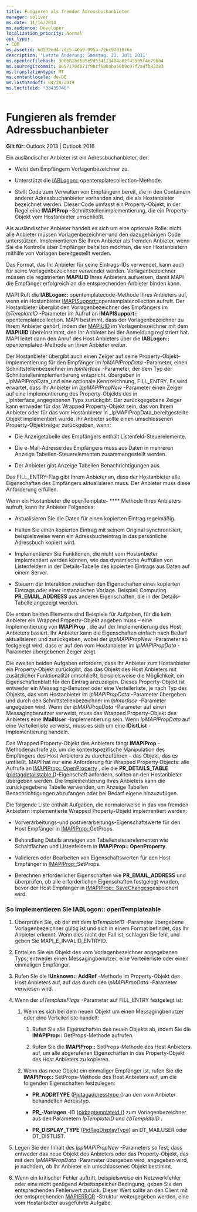 ```yaml
---
title: Fungieren als fremder Adressbuchanbieter
manager: soliver
ms.date: 11/16/2014
ms.audience: Developer
localization_priority: Normal
api_type:
- COM
ms.assetid: 6d532ed4-7dc5-46a9-995a-72bc97d16f6e
description: 'Letzte Änderung: Samstag, 23. Juli 2011'
ms.openlocfilehash: 300681bd585e9d534113404a82f43565f4e79bb4
ms.sourcegitcommit: 8657170d071f9bcf680aba50b9c07f2a4fb82283
ms.translationtype: MT
ms.contentlocale: de-DE
ms.lasthandoff: 04/28/2019
ms.locfileid: "33435740"
---
```

# <a name="acting-as-a-foreign-address-book-provider"></a>Fungieren als fremder Adressbuchanbieter

**Gilt für**: Outlook 2013 | Outlook 2016 
  
Ein ausländischer Anbieter ist ein Adressbuchanbieter, der: 
  
- Weist den Empfängern Vorlagenbezeichner zu.
    
- Unterstützt die [IABLogon::](iablogon-opentemplateid.md) opentemplatecollection-Methode. 
    
- Stellt Code zum Verwalten von Empfängern bereit, die in den Containern anderer Adressbuchanbieter vorhanden sind, die als Hostanbieter bezeichnet werden. Dieser Code umfasst ein Property-Objekt, in der Regel eine **IMAPIProp** -Schnittstellenimplementierung, die ein Property-Objekt vom Hostanbieter umschließt. 
    
Als ausländischer Anbieter handelt es sich um eine optionale Rolle. nicht alle Anbieter müssen Vorlagenbezeichner und den dazugehörigen Code unterstützen. Implementieren Sie Ihren Anbieter als fremden Anbieter, wenn Sie die Kontrolle über Empfänger behalten möchten, die von Hostanbietern mithilfe von Vorlagen bereitgestellt werden. 
  
Das Format, das Ihr Anbieter für seine Eintrags-IDs verwendet, kann auch für seine Vorlagenbezeichner verwendet werden. Vorlagenbezeichner müssen die registrierten **MAPIUID** Ihres Anbieters aufweisen, damit MAPI die Empfänger erfolgreich an die entsprechenden Anbieter binden kann. 
  
MAPI Ruft die **IABLogon::** opentemplatecode-Methode Ihres Anbieters auf, wenn ein Hostanbieter [IMAPISupport::](imapisupport-opentemplateid.md)opentemplatecollection aufruft. Der Hostanbieter übergibt den Vorlagenbezeichner des Empfängers im _lpTemplateID_ -Parameter im Aufruf an **IMAPISupport::** opentemplatecollection. MAPI bestimmt, dass der Vorlagenbezeichner zu Ihrem Anbieter gehört, indem der [MAPIUID](mapiuid.md) im Vorlagenbezeichner mit dem **MAPIUID** übereinstimmt, den Ihr Anbieter bei der Anmeldung registriert hat. MAPI leitet dann den Anruf des Host Anbieters über die **IABLogon::** opentemplated-Methode an Ihren Anbieter weiter. 
  
Der Hostanbieter übergibt auch einen Zeiger auf seine Property-Objekt-Implementierung für den Empfänger im _lpMAPIPropData_ -Parameter, einen Schnittstellenbezeichner im _lpInterface_ -Parameter, der dem Typ der Schnittstellenimplementierung entspricht. übergeben in _lpMAPIPropData_und eine optionale Kennzeichnung, FILL_ENTRY. Es wird erwartet, dass Ihr Anbieter im _lppMAPIPropNew_ -Parameter einen Zeiger auf eine Implementierung des Property-Objekts des in _lpInterface_angegebenen Typs zurückgibt. Der zurückgegebene Zeiger kann entweder für das Wrapped Property-Objekt sein, das von Ihrem Anbieter oder für das vom Hostanbieter in _lpMAPIPropData_bereitgestellte Objekt implementiert wurde. Ihr Anbieter sollte einen umschlossenen Property-Objektzeiger zurückgeben, wenn:
  
- Die Anzeigetabelle des Empfängers enthält Listenfeld-Steuerelemente.
    
- Die e-Mail-Adresse des Empfängers muss aus Daten in mehreren Anzeige Tabellen-Steuerelementen zusammengestellt werden.
    
- Der Anbieter gibt Anzeige Tabellen Benachrichtigungen aus.
    
Das FILL_ENTRY-Flag gibt Ihrem Anbieter an, dass der Hostanbieter alle Eigenschaften des Empfängers aktualisieren muss. Der Anbieter muss diese Anforderung erfüllen.
  
Wenn ein Hostanbieter die openTemplate- **** Methode Ihres Anbieters aufruft, kann Ihr Anbieter Folgendes: 
  
- Aktualisieren Sie die Daten für einen kopierten Eintrag regelmäßig.
    
- Halten Sie einen kopierten Eintrag mit seinem Original synchronisiert, beispielsweise wenn ein Adressbucheintrag in das persönliche Adressbuch kopiert wird.
    
- Implementieren Sie Funktionen, die nicht vom Hostanbieter implementiert werden können, wie das dynamische Auffüllen von Listenfeldern in der Details-Tabelle des kopierten Eintrags aus Daten auf einem Server.
    
- Steuern der Interaktion zwischen den Eigenschaften eines kopierten Eintrags oder einer instanziierten Vorlage. Beispiel: Computing **PR_EMAIL_ADDRESS** aus anderen Eigenschaften, die in der Details-Tabelle angezeigt werden. 
    
Die ersten beiden Elemente sind Beispiele für Aufgaben, für die kein Anbieter ein Wrapped Property-Objekt angeben muss – eine Implementierung von **IMAPIProp** , die auf der Implementierung des Host Anbieters basiert. Ihr Anbieter kann die Eigenschaften einfach nach Bedarf aktualisieren und zurückgeben, wobei der _lppMAPIPropNew_ -Parameter so festgelegt wird, dass er auf den vom Hostanbieter im _lpMAPIPropData_ -Parameter übergebenen Zeiger zeigt. 
  
Die zweiten beiden Aufgaben erfordern, dass Ihr Anbieter zum Hostanbieter ein Property-Objekt zurückgibt, das das Objekt des Host Anbieters mit zusätzlicher Funktionalität umschließt, beispielsweise die Möglichkeit, ein Eigenschaftenblatt für den Eintrag anzuzeigen. Dieses Property-Objekt ist entweder ein Messaging-Benutzer oder eine Verteilerliste, je nach Typ des Objekts, das vom Hostanbieter im _lpMAPIPropData_ -Parameter übergeben und durch den Schnittstellenbezeichner im _lpInterface_ -Parameter angegeben wird. Wenn der _lpMAPIPropData_ -Parameter auf einen Messagingbenutzer verweist, muss das Wrapped Property-Objekt des Anbieters eine **IMailUser** -Implementierung sein. Wenn _lpMAPIPropData_ auf eine Verteilerliste verweist, muss es sich um eine **IDistList** -Implementierung handeln. 
  
Das Wrapped Property-Objekt des Anbieters fängt **IMAPIProp** -Methodenaufrufe ab, um die kontextspezifische Manipulation des Empfängers des Host Anbieters zu durchzuführen – das Objekt, das es umfließt. MAPI hat nur eine Anforderung für Wrapped Property Objects: alle Aufrufe an [IMAPIProp:: OpenProperty](imapiprop-openproperty.md) , die die **PR_DETAILS_TABLE** ([pidtagdetailstable (](pidtagdetailstable-canonical-property.md))-Eigenschaft anfordern, sollten an den Hostanbieter übergeben werden. Die Implementierung Ihres Anbieters kann die zurückgegebene Tabelle verwenden, um Anzeige Tabellen Benachrichtigungen abzufangen oder bei Bedarf eigene hinzuzufügen. 
  
Die folgende Liste enthält Aufgaben, die normalerweise in das von fremden Anbietern implementierte Wrapped Property-Objekt implementiert werden:
  
- Vorverarbeitungs-und postverarbeitungs-Eigenschaftswerte für den Host Empfänger in [IMAPIProp::](imapiprop-getprops.md)GetProps.
    
- Behandlung Details anzeigen von Tabellensteuerelementen wie Schaltflächen und Listenfeldern in **IMAPIProp:: OpenProperty**.
    
- Validieren oder Bearbeiten von Eigenschaftswerten für den Host Empfänger in [IMAPIProp::](imapiprop-setprops.md)SetProps.
    
- Berechnen erforderlicher Eigenschaften wie **PR_EMAIL_ADDRESS** und überprüfen, ob alle erforderlichen Eigenschaften festgelegt wurden, bevor der Host Empfänger in [IMAPIProp:: SaveChanges](imapiprop-savechanges.md)gespeichert wird.
    
### <a name="to-implement-iablogonopentemplateid"></a>So implementieren Sie IABLogon:: openTemplateable
  
1. Überprüfen Sie, ob der mit dem _lpTemplateID_ -Parameter übergebene Vorlagenbezeichner gültig ist und sich in einem Format befindet, das Ihr Anbieter erkennt. Wenn dies nicht der Fall ist, schlagen Sie fehl, und geben Sie MAPI_E_INVALID_ENTRYID. 
    
2. Erstellen Sie ein Objekt des vom Vorlagenbezeichner angegebenen Typs, entweder einen Messagingbenutzer, eine Verteilerliste oder einen einmaligen Empfänger. 
    
3. Rufen Sie die **IUnknown:: AddRef** -Methode im Property-Objekt des Host Anbieters auf, auf das durch den _lpMAPIPropData_ -Parameter verwiesen wird. 
    
4. Wenn der _ulTemplateFlags_ -Parameter auf FILL_ENTRY festgelegt ist: 
    
   1. Wenn es sich bei dem neuen Objekt um einen Messagingbenutzer oder eine Verteilerliste handelt:
      
      1. Rufen Sie alle Eigenschaften des neuen Objekts ab, indem Sie die **IMAPIProp::** GetProps-Methode aufrufen. 
          
      2. Rufen Sie die **IMAPIProp::** SetProps-Methode des Host Anbieters auf, um alle abgerufenen Eigenschaften in das Property-Objekt des Host Anbieters zu kopieren. 
      
   2. Wenn das neue Objekt ein einmaliger Empfänger ist, rufen Sie die **IMAPIProp::** SetProps-Methode des Host Anbieters auf, um die folgenden Eigenschaften festzulegen: 
      
      - **PR_ADDRTYPE** ([Pidtagaddresstype (](pidtagaddresstype-canonical-property.md)) an den vom Anbieter behandelten Adresstyp.
        
      - **PR\_-Vorlagen** -ID ([pidtagtemplateid (](pidtagtemplateid-canonical-property.md)) zum Vorlagenbezeichner aus den Parametern _lpTemplateID_ und _cbTemplateID_ . 
        
      - **PR_DISPLAY_TYPE** ([PidTagDisplayType](pidtagdisplaytype-canonical-property.md)) an DT_MAILUSER oder DT_DISTLIST.
    
5. Legen Sie den Inhalt des _lppMAPIPropNew_ -Parameters so fest, dass entweder das neue Objekt des Anbieters oder das Property-Objekt, das mit dem _lpMAPIPropData_ -Parameter übergeben wird, angegeben wird, je nachdem, ob Ihr Anbieter ein umschlossenes Objekt bestimmt. 
    
6. Wenn ein kritischer Fehler auftritt, beispielsweise ein Netzwerkfehler oder eine nicht genügend Arbeitsspeicher Bedingung, geben Sie den entsprechenden Fehlerwert zurück. Dieser Wert sollte an den Client mit der entsprechenden [MAPIERROR](mapierror.md) -Struktur weitergegeben werden, eine vom Hostanbieter ausgeführte Aufgabe. 
    

